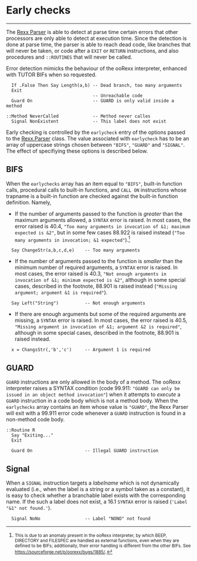Early checks
============

--------------------------------------

The [Rexx Parser](..) is able to detect at parse time
certain errors that other processors are only able
to detect at execution time. Since the detection
is done at parse time, the parser is able to reach dead
code, like branches that will never be taken,
or code after a `EXIT` or `RETURN` instructions,
and also procedures and `::ROUTINES` that will
never be called.

Error detection mimicks the behaviour of the ooRexx interpreter,
enhanced with TUTOR BIFs when so requested.

~~~rexx
  If .False Then Say Length(a,b) -- Dead branch, too many arguments
  Exit
                                 -- Unreachable code
  Guard On                       -- GUARD is only valid inside a method

::Method NeverCalled             -- Method never calles
  Signal NonExistent             -- This label does not exist
~~~

Early checking is controlled by the `earlycheck`
entry of the options passed to the [Rexx.Parser](..) class.
The value associated with `earlycheck` has to be
an array of uppercase strings chosen between
`"BIFS"`, `"GUARD"` and `"SIGNAL"`. The effect of
specifiying these options is described below.

## BIFS

When the `earlychecks` array has an item equal to
`"BIFS"`, built-in function calls, procedural calls to
built-in functions, and `CALL ON` instructions whose
trapname is a built-in function are checked against
the built-in function definition. Namely,

* If the number of arguments passed to the function is
  _greater_ than the maximum arguments allowed, a `SYNTAX`
  error is raised. In most cases, the error raised
  is 40.4, `"Too many arguments in invocation of &1; maximum expected is &2"`,
  but in some few cases 88.922 is raised instead
  (`"Too many arguments in invocation; &1 expected"`).[^1885]

```rexx
  Say ChangeStr(a,b,c,d,e)    -- Too many arguments
```

* If the number of arguments passed to the function
  is _smaller_ than the minimum number of required arguments,
  a `SYNTAX` error is raised. In most cases, the error raised
  is 40.3, `"Not enough arguments in invocation of &1; minimum expected is &2"`,
  although in some special cases, described in the footnote, 88.901 is raised instead
  (`"Missing argument; argument &1 is required"`).

```rexx
  Say Left("String")          -- Not enough arguments
```

* If there are enough arguments but some of the required arguments
  are missing, a `SYNTAX` error is raised. In most cases, the error
  raised is 40.5, `"Missing argument in invocation of &1; argument &2 is required"`,
  although in some special cases, described in the footnote, 88.901 is raised instead.

```rexx
  x = ChangsStr(,'b','c')     -- Argument 1 is required
```

## GUARD

`GUARD` instructions are only allowed in the body of a method. The ooRexx interpreter
raises a SYNTAX condition (code 99.911: `"GUARD can only be issued in an object method invocation"`)
when it attempts to _execute_ a `GUARD` instruction in a code body which is not
a method body. When the `earlychecks` array contains an item whose
value is `"GUARD"`, the Rexx Parser will exit with a 99.911 error code
whenever a `GUARD` instruction is found in a non-method code body.

[^1885]: <small>This is due to an anomaly present in the ooRexx
interpreter, by which BEEP, DIRECTORY and FILESPEC are
handled as external functions, even when they are defined
to be BIFs; additionally, their error handling is
different from the other BIFs. See <https://sourceforge.net/p/oorexx/bugs/1885/></small>.

```rexx
::Routine R
  Say "Exiting..."
  Exit

  Guard On                    -- Illegal GUARD instruction
```

## Signal

When a `SIGNAL` instruction targets a _labelname_ which is not dynamically
evaluated (i.e., when the label is a string or a symbol taken as a constant),
it is easy to check whether a branchable label exists with the corresponding
name. If the such a label does not exist, a 16.1 `SYNTAX` error is raised
(`'Label "&1" not found.'`).

```rexx
  Signal NoNo                 -- Label "NONO" not found
```